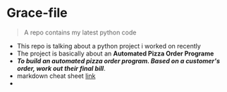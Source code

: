 # Grace-file
> A repo contains my latest python code
- This repo is talking about a python project i worked on recently
- The project is basically about an **Automated Pizza Order Programe**
-  ***To build an automated pizza order program. Based on a customer's order, work out their final bill***.
-  markdown cheat sheet [link](https://www.markdownguide.org/basic-syntax/#blockquotes-1) 
-  
